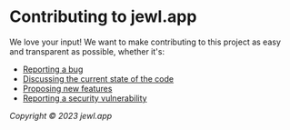 # Contributing to jewl.app
We love your input! We want to make contributing to this project as easy and transparent as possible, whether it's:

- [Reporting a bug](https://github.com/jewl-app/.github/issues/new?assignees=&labels=bug&template=bug.yaml&title=%5BBug%5D+)
- [Discussing the current state of the code](https://github.com/jewl-app/.github/issues/new?assignees=&labels=technical-debt&template=debt.yaml&title=%5BTechnical%5D+)
- [Proposing new features](https://github.com/jewl-app/.github/issues/new?assignees=&labels=feature&template=feature.yaml&title=%5BFeature%5D+)
- [Reporting a security vulnerability](https://github.com/jewl-app/.github/security/policy)

*Copyright © 2023 jewl.app*

